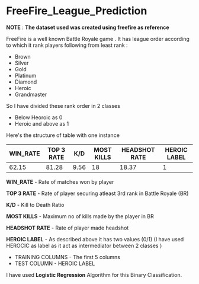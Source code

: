 # FreeFire_League_Prediction
__NOTE__ : __The dataset used was created using freefire as reference__

FreeFire is a well known Battle Royale game . It has league order according to which it rank players
following from least rank : 
* Brown
* Silver
* Gold
* Platinum
* Diamond
* Heroic
* Grandmaster

So I have divided these rank order in 2 classes 
* Below Heoroic as 0
* Heroic and above as 1

Here's the structure of table with one instance 

WIN_RATE | TOP 3 RATE | K/D | MOST KILLS | HEADSHOT RATE |  HEROIC LABEL
-------- | ---------- | --- | --------- | ------------- | -------------
62.15 |	81.28 |	9.56 | 18 |	18.37 |	1

__WIN_RATE__  - Rate of matches won by player

__TOP 3 RATE__ - Rate of player securing atleast 3rd rank in Battle Royale (BR)

__K/D__ - Kill to Death Ratio

__MOST KILLS__ - Maximum no of kills made by the player in BR

__HEADSHOT RATE__ - Rate of player made headshot 

__HEROIC LABEL__ - As described above it has two values (0/1) (I have used HEROCIC as label as it act as intermediator between 2 classes )

* TRAINING COLUMNS - The first 5 columns
* TEST COLUMN - HEROIC LABEL

I have used __Logistic Regression__ Algorithm for this Binary Classification.
